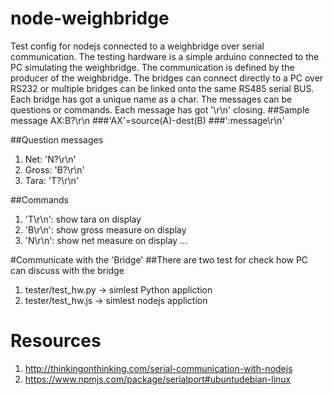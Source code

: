 # node-weighbridge
Test config for nodejs connected to a weighbridge over serial communication.
The testing hardware is a simple arduino connected to the PC simulating the weighbridge. The communication is defined by the producer of the weighbridge. The bridges can connect directly to a PC over RS232 or multiple bridges can be linked onto the same RS485 serial BUS. Each bridge has got a unique name as a char. The messages can be questions or commands.
Each message has got '\r\n' closing.
##Sample message  AX:B?\r\n
###'AX'=source(A)-dest(B)
###':message\r\n'

##Question messages
1. Net: 'N?\r\n'
2. Gross: 'B?\r\n'
3. Tara: 'T?\r\n'

##Commands
1. 'T\r\n': show tara on display
2. 'B\r\n': show gross measure on display
3. 'N\r\n': show net measure on display
...


#Communicate with the 'Bridge'
##There are two test for check how PC can discuss with the bridge
1. tester/test_hw.py -> simlest Python appliction
2. tester/test_hw.js -> simlest nodejs appliction

# Resources
1. http://thinkingonthinking.com/serial-communication-with-nodejs
2. https://www.npmjs.com/package/serialport#ubuntudebian-linux
